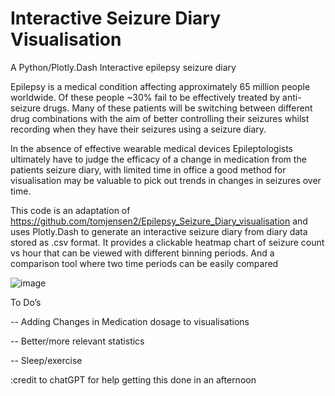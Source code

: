# Interactive Seizure Diary Visualisation
A Python/Plotly.Dash Interactive epilepsy seizure diary

Epilepsy is a medical condition affecting approximately 65 million people worldwide.  Of these people ~30% fail to be effectively treated by anti-seizure drugs.  Many of these patients will be switching between different drug combinations with the aim of better controlling their seizures whilst recording when they have their seizures using a seizure diary.

In the absence of effective wearable medical devices Epileptologists ultimately have to judge the efficacy of a change in medication from the patients seizure diary, with limited time in office a good method for visualisation may be valuable to pick out trends in changes in seizures over time. 

This code is an adaptation of https://github.com/tomjensen2/Epilepsy_Seizure_Diary_visualisation and uses Plotly.Dash to generate an interactive seizure diary from diary data stored as .csv format.  It provides a clickable heatmap chart of seizure count vs hour that can be viewed with different binning periods.  And a comparison tool where two time periods can be easily compared 

![image](https://github.com/user-attachments/assets/cf6dcc2a-c8a8-47e2-aaa7-b048714020c0)

To Do’s

-- Adding Changes in Medication dosage to visualisations

-- Better/more relevant statistics

-- Sleep/exercise

:credit to chatGPT for help getting this done in an afternoon

